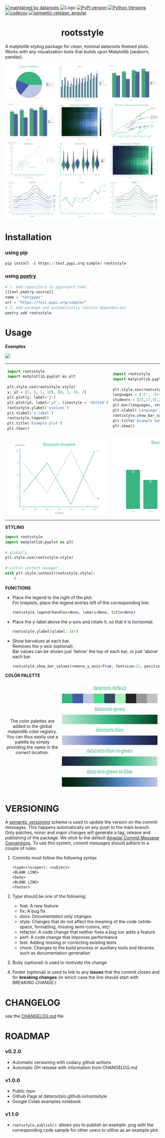 [![maintained by dataroots](https://img.shields.io/badge/maintained%20by-dataroots-%2300b189)](https://dataroots.io)
 ![](https://media-exp1.licdn.com/dms/image/C4D1BAQFJFecNiY6xNA/company-background_10000/0/1606894615032?e=1628604000&v=beta&t=hNYzs9y3EA-620Ck8ip1QaZc77eXlH1ZUl-E-sLI6wo "Logo")
[![PyPI version](https://badge.fury.io/py/rootsstyle.svg)](https://badge.fury.io/py/rootsstyle)
[![Python Versions](https://img.shields.io/badge/python->=3.7.1,%20<3.11-blue.svg)](https://www.python.org/downloads/)
[![codecov](https://codecov.io/gh/datarootsio/rootsstyle/branch/main/graph/badge.svg?token=4agmmGuhtu)](https://codecov.io/gh/datarootsio/rootsstyle)
[![semantic-release: angular](https://img.shields.io/badge/semantic--release-angular-e10079?logo=semantic-release)](https://github.com/semantic-release/semantic-release)

<div align="center">

# rootsstyle
</div>

A matplotlib styling package for clean, minimal dataroots themed plots. 
Works with any visualization tools that builds upon Matplotlib (seaborn, pandas).

<div align="center">
    <img src="https://raw.githubusercontent.com/datarootsio/rootsstyle/main/images/examples.png?token=AKP7KEHERXOOE7ETW64CLBTBW4TRE">
</div>



# Installation
### using pip
```python
pip install -i https://test.pypi.org/simple/ rootsstyle
```
### using [poetry](https://python-poetry.org/)
```python
# 1. Add repository to pyproject.toml
[[tool.poetry.source]]
name = "testpypi"
url = "https://test.pypi.org/simple/"
# 2. Add package and automatically resolve dependencies
poetry add rootsstyle
```

# Usage
**Examples**

<a href="..." target="_blank" rel="noopener noreferrer"><img src="https://colab.research.google.com/assets/colab-badge.svg"></a>

<table>
<tr>
<td> 

```python
import rootsstyle
import matplotlib.pyplot as plt

plt.style.use(rootsstyle.style)
y, y2 = [3, 8, 1, 10], [8, 3, 10, 2]
plt.plot(y, label='y')
plt.plot(y2, label='y2', linestyle = 'dotted')
rootsstyle.ylabel('yvalues')
plt.xlabel('x-label')
rootsstyle.legend()
plt.title('Example plot')
plt.show()
```

</td>
<td> 

```python
import rootsstyle
import matplotlib.pyplot as plt

plt.style.use(rootsstyle.style)
languages = ['C', 'C++', 'Java', 'Python', 'PHP']
students = [23,17,35,29,12]
plt.bar(languages, students)
plt.xlabel('Language')
rootsstyle.show_bar_values()
plt.title('Example barplot')
plt.show()
```
</td>
</tr>
<tr>
<td><img src="images/example_lineplot.png"></td>
<td> <img src="images/example_barplot.png"></td>
</tr>
</table>


**STYLING**

```python
import rootsstyle
import matplotlib.pyplot as plt

# globally
plt.style.use(rootsstyle.style)

# within context manager
with plt.style.context(rootsstyle.style):
    # ...
```

**FUNCTIONS**
* Place the legend to the right of the plot.<br>For lineplots, place the legend entries left of the corresponding line.
    ```python 
    rootsstyle.legend(handles=None, labels=None, title=None)
    ```

* Place the y-label above the y-axis and rotate it, so that it is horizontal.
    ```python 
    rootsstyle.ylabel(ylabel: str)
    ```
* Show barvalues at each bar. <br>Removes the y-axis (optional).<br>Bar values can be shown just 'below' the top of each bar, or just 'above' each bar.
    ```python 
    rootsstyle.show_bar_values(remove_y_axis=True, fontsize=12, position="below", fmt="{:.0f}")
    ```

 

**COLOR PALETTE**
<div style="display: flex; justify-content: space-between; align-items: center;">
    <div style="width: 50%; text-align: center;">
        <p>The color palettes are added to the global matplotlib color registry. You can thus easily use a palette by simply providing the name in the correct location.</p>
    </div>
    <div>
        <img src="https://raw.githubusercontent.com/datarootsio/rootsstyle/main/images/palette.png?token=AKP7KEGUIHVYNEX4ZLD4LHLBW4TSQ" style="height: 350px;">
    </div>
</div>


# VERSIONING

A [semantic versioning](https://semver.org/) scheme is used to update the version on the commit messages. This happens automatically on any push to the main branch. Only patches, minor and major changes will generate a tag, release and publishing of the package. We stick to the default [Angular Commit Message Conventions](https://github.com/angular/angular.js/blob/master/DEVELOPERS.md#-git-commit-guidelines). To use this system, commit messages should adhere to a couple of rules:

1. Commits must follow the following syntax

    ```
    <type>(<scope>): <subject>
    <BLANK LINE>
    <body>
    <BLANK LINE>
    <footer>
    ```

2. Type should be one of the following:
    * feat: A new feature
    * fix: A bug fix
    * docs: Documentation only changes
    * style: Changes that do not affect the meaning of the code (white-space, formatting, missing semi-colons, etc)
    * refactor: A code change that neither fixes a bug nor adds a feature
    * perf: A code change that improves performance
    * test: Adding missing or correcting existing tests
    * chore: Changes to the build process or auxiliary tools and libraries such as documentation generation

3. Body (optional) is used to motivate the change
4. Footer (optional) is used to link to any **issues** that the commit closes and for **breaking changes** (in which case the line should start with *BREAKING CHANGE:*)

# CHANGELOG
see the [CHANGELOG.md](https://github.com/datarootsio/rootsstyle/blob/main/CHANGELOG.md) file

# ROADMAP
### v0.2.0
- Automatic versioning with codacy github actions
- Automatic GH release with information from CHANGELOG.md 

### v1.0.0
- Public repo
- Github Page at datarootsio.github.io/rootsstyle
- Google Colab examples notebook

### v1.1.0
- <code>rootsstyle.publish()</code>: allows you to publish an example .png with the corresponding code sample for other users to utilize as an example plot.
